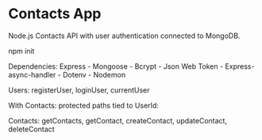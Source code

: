 # Contacts App

Node.js Contacts API with user authentication connected to MongoDB.

npm init

Dependencies:
Express - Mongoose - Bcrypt - Json Web Token - Express-async-handler - Dotenv - Nodemon

Users: registerUser, loginUser, currentUser

With Contacts: protected paths tied to UserId:

Contacts: getContacts, getContact, createContact, updateContact, deleteContact
